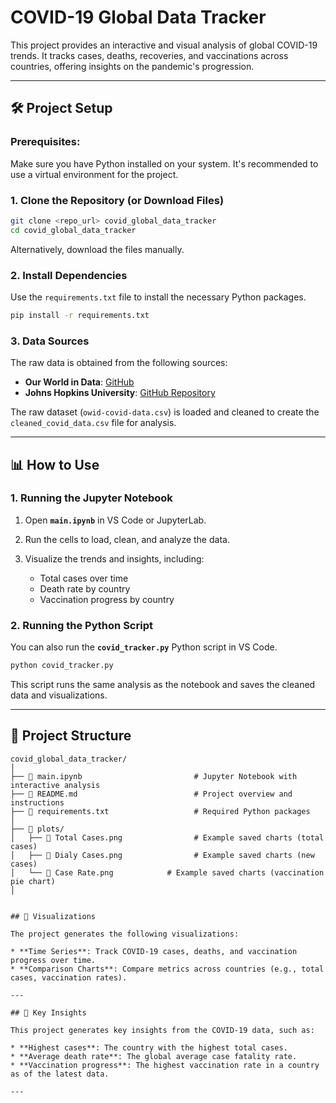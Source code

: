 # COVID-19 Global Data Tracker

This project provides an interactive and visual analysis of global COVID-19 trends. It tracks cases, deaths, recoveries, and vaccinations across countries, offering insights on the pandemic's progression.

---

## 🛠️ Project Setup

### Prerequisites:
Make sure you have Python installed on your system. It's recommended to use a virtual environment for the project.

### 1. Clone the Repository (or Download Files)

```bash
git clone <repo_url> covid_global_data_tracker
cd covid_global_data_tracker
````

Alternatively, download the files manually.

### 2. Install Dependencies

Use the `requirements.txt` file to install the necessary Python packages.

```bash
pip install -r requirements.txt
```

### 3. Data Sources

The raw data is obtained from the following sources:

* **Our World in Data**: [GitHub](https://github.com/owid/covid-19-data/tree/master/public/data)
* **Johns Hopkins University**: [GitHub Repository](https://github.com/CSSEGISandData/COVID-19)

The raw dataset (`owid-covid-data.csv`) is loaded and cleaned to create the `cleaned_covid_data.csv` file for analysis.

---

## 📊 How to Use

### 1. Running the Jupyter Notebook

1. Open **`main.ipynb`** in VS Code or JupyterLab.
2. Run the cells to load, clean, and analyze the data.
3. Visualize the trends and insights, including:

   * Total cases over time
   * Death rate by country
   * Vaccination progress by country

### 2. Running the Python Script

You can also run the **`covid_tracker.py`** Python script in VS Code.

```bash
python covid_tracker.py
```

This script runs the same analysis as the notebook and saves the cleaned data and visualizations.

---

## 📂 Project Structure

```
covid_global_data_tracker/
│
├── 📄 main.ipynb                         # Jupyter Notebook with interactive analysis
├── 📄 README.md                          # Project overview and instructions
├── 📄 requirements.txt                   # Required Python packages
│
├── 📁 plots/
│   ├── 📄 Total Cases.png                # Example saved charts (total cases)
│   ├── 📄 Dialy Cases.png                # Example saved charts (new cases)
│   └── 📄 Case Rate.png            # Example saved charts (vaccination pie chart)
│


## 🎨 Visualizations

The project generates the following visualizations:

* **Time Series**: Track COVID-19 cases, deaths, and vaccination progress over time.
* **Comparison Charts**: Compare metrics across countries (e.g., total cases, vaccination rates).

---

## 📑 Key Insights

This project generates key insights from the COVID-19 data, such as:

* **Highest cases**: The country with the highest total cases.
* **Average death rate**: The global average case fatality rate.
* **Vaccination progress**: The highest vaccination rate in a country as of the latest data.

---